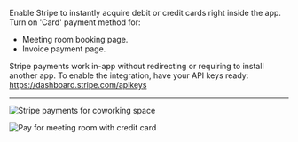 Enable Stripe to instantly acquire debit or credit cards right inside the app. Turn on 'Card' payment method for:

- Meeting room booking page.
- Invoice payment page.

Stripe payments work in-app without redirecting or requiring to install another app. To enable the integration, have your API keys ready: https://dashboard.stripe.com/apikeys

---

![Stripe payments for coworking space](https://d7ccq1i35b0cj.cloudfront.net/andcards-bookings-create-payment-methods-card-light-en-1920-1200.png)

![Pay for meeting room with credit card](https://d7ccq1i35b0cj.cloudfront.net/andcards-bookings-create-pay-with-stripe-light-en-1920-1200.png)

